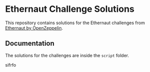 # Ethernaut Challenge Solutions

This repository contains solutions for the Ethernaut challenges from [Ethernaut by OpenZeppelin](https://ethernaut.openzeppelin.com/).

## Documentation
The solutions for the challenges are inside the `script` folder.


sifrfo